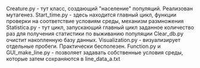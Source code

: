 Creature.py - тут класс, создающий "население" популяций. Реализован мутагенез.
Start_time.py - здесь находится главный цикл, функции проверки на соответствие условиям среды, механизм размножения
Statistica.py - тут цикл, запускающий главный цикл заданное количество раз для получения статистики по выживанию популяции
Clear_db.py очистит накопленную базу данных. 
Visualization.py - визуализирует отдельные пробеги. Практически бесполезен.
Function.py и GUI_make_line.py - позволяет задавать собственные условия среды, которые затем сохраняются в line_data_a.txt
